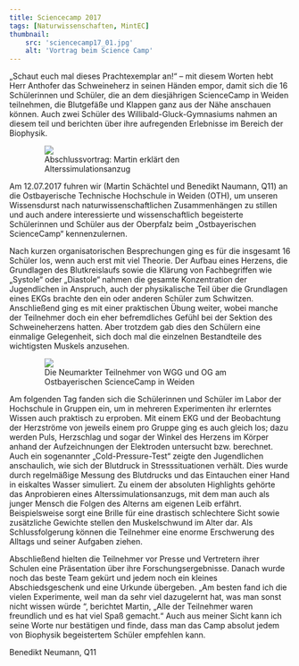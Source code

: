 ```yaml
---
title: Sciencecamp 2017
tags: [Naturwissenschaften, MintEC]
thumbnail: 
    src: 'sciencecamp17_01.jpg'
    alt: 'Vortrag beim Science Camp' 
---
```


„Schaut euch mal dieses Prachtexemplar an!“ – mit diesem Worten hebt Herr Anthofer das Schweineherz in seinen Händen empor, damit sich die 16 Schülerinnen und Schüler, die an dem diesjährigen ScienceCamp in Weiden teilnehmen, die Blutgefäße und Klappen ganz aus der Nähe anschauen können. Auch zwei Schüler des Willibald-Gluck-Gymnasiums nahmen an diesem teil und berichten über ihre aufregenden Erlebnisse im Bereich der Biophysik.

<figure style="width:75%;margin:auto">
    <img src = "/images/sciencecamp17_01.jpg">
    <figcaption>
        Abschlussvortrag: Martin erklärt den Alterssimulationsanzug
    </figcaption>
</figure>

Am 12.07.2017 fuhren wir (Martin Schächtel und Benedikt Naumann, Q11) an die Ostbayerische Technische Hochschule in Weiden (OTH), um unseren Wissensdurst nach naturwissenschaftlichen Zusammenhängen zu stillen und auch andere interessierte und wissenschaftlich begeisterte Schülerinnen und Schüler aus der Oberpfalz beim „Ostbayerischen ScienceCamp“ kennenzulernen. 

Nach kurzen organisatorischen Besprechungen ging es für die insgesamt 16 Schüler los, wenn auch erst mit viel Theorie. Der Aufbau eines Herzens, die Grundlagen des Blutkreislaufs sowie die Klärung von Fachbegriffen wie „Systole“ oder „Diastole“ nahmen die gesamte Konzentration der Jugendlichen in Anspruch, auch der physikalische Teil über die Grundlagen eines EKGs brachte den ein oder anderen Schüler zum Schwitzen. Anschließend ging es mit einer praktischen Übung weiter, wobei manche der Teilnehmer doch ein eher befremdliches Gefühl bei der Sektion des Schweineherzens hatten. Aber trotzdem gab dies den Schülern eine einmalige Gelegenheit, sich doch mal die einzelnen Bestandteile des wichtigsten Muskels anzusehen.

<figure style="width:75%;margin:auto">
    <img src = "/images/sciencecamp17_02.jpg">
    <figcaption>
        Die Neumarkter Teilnehmer von WGG und OG am Ostbayerischen ScienceCamp in Weiden
    </figcaption>
</figure>

Am folgenden Tag fanden sich die Schülerinnen und Schüler im Labor der Hochschule in Gruppen ein, um in mehreren Experimenten ihr erlerntes Wissen auch praktisch zu erproben. Mit einem EKG und der Beobachtung der Herzströme von jeweils einem pro Gruppe ging es auch gleich los; dazu werden Puls, Herzschlag und sogar der Winkel des Herzens im Körper anhand der Aufzeichnungen der Elektroden untersucht bzw. berechnet. Auch ein sogenannter „Cold-Pressure-Test“ zeigte den Jugendlichen anschaulich, wie sich der Blutdruck in Stresssituationen verhält. Dies wurde durch regelmäßige Messung des Blutdrucks und das Eintauchen einer Hand in eiskaltes Wasser simuliert. Zu einem der absoluten Highlights gehörte das Anprobieren eines Alterssimulationsanzugs, mit dem man auch als junger Mensch die Folgen des Alterns am eigenen Leib erfährt. Beispielsweise sorgt eine Brille für eine drastisch schlechtere Sicht sowie zusätzliche Gewichte stellen den Muskelschwund im Alter dar. Als Schlussfolgerung  können die Teilnehmer eine enorme Erschwerung des Alltags und seiner Aufgaben ziehen. 

Abschließend hielten die Teilnehmer vor Presse und Vertretern ihrer Schulen eine Präsentation über ihre Forschungsergebnisse. Danach wurde noch das beste Team gekürt und jedem noch ein kleines Abschiedsgeschenk und eine Urkunde übergeben. „Am besten fand ich die vielen Experimente, weil man da sehr viel dazugelernt hat, was man sonst nicht wissen würde “, berichtet Martin, „Alle der Teilnehmer waren freundlich und es hat viel Spaß gemacht.“ Auch aus meiner Sicht kann ich seine Worte nur bestätigen und finde, dass man das Camp absolut jedem von Biophysik begeistertem Schüler empfehlen kann.

Benedikt Neumann, Q11
